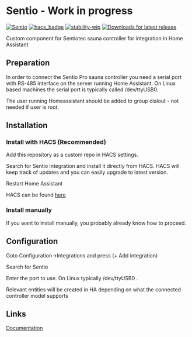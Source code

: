 # Sentio - Work in progress
[![Sentio](https://img.shields.io/github/v/release/astrandb/sentio)](https://github.com/astrandb/sentio/releases/latest) [![hacs_badge](https://img.shields.io/badge/HACS-Custom-blue.svg)](https://github.com/custom-components/hacs) [![stability-wip](https://img.shields.io/badge/stability-work_in_progress-blue.svg)](https://github.com/custom-components/hacs) [![Downloads for latest release](https://img.shields.io/github/downloads-pre/astrandb/sentio/latest/total.svg)](https://github.com/astrandb/sentio/releases/latest)

Custom component for Sentiotec sauna controller for integration in  Home Assistant

## Preparation
In order to connect the Sentio Pro sauna controller you need a serial port with RS-485 interface on the server running Home Assistant. On Linux based machines the serial port is typically called /dev/ttyUSB0.

The user running Homeassistant should be added to group dialout - not needed if user is root.

## Installation
### Install with HACS (Recommended)
Add this repository as a custom repo in HACS settings.

Search for Sentio integration and install it directly from HACS. HACS will keep track of updates and you can easily upgrade to latest version.

Restart Home Assistant

HACS can be found [here](https://hacs.xyz/)
### Install manually
If you want to install manually, you probably already know how to proceed.
## Configuration
Goto Configuration->Integrations and press (+ Add integration)

Search for Sentio

Enter the port to use. On Linux typically /dev/ttyUSB0 .

Relevant entities will be created in HA depending on what the connected controller model supports

## Links
[Documentation](https://github.com/astrandb/sentio/wiki)
